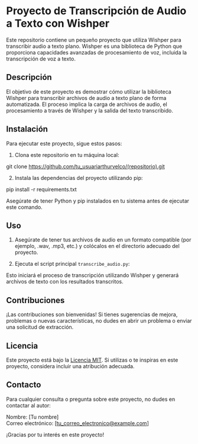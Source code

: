 # Proyecto de Transcripción de Audio a Texto con Wishper

Este repositorio contiene un pequeño proyecto que utiliza Wishper para transcribir audio a texto plano. Wishper es una biblioteca de Python que proporciona capacidades avanzadas de procesamiento de voz, incluida la transcripción de voz a texto.

## Descripción

El objetivo de este proyecto es demostrar cómo utilizar la biblioteca Wishper para transcribir archivos de audio a texto plano de forma automatizada. El proceso implica la carga de archivos de audio, el procesamiento a través de Wishper y la salida del texto transcribido.

## Instalación

Para ejecutar este proyecto, sigue estos pasos:

1. Clona este repositorio en tu máquina local:

git clone https://github.com/tu_usuariarthurvelco/(repositorio).git


2. Instala las dependencias del proyecto utilizando pip:

pip install -r requirements.txt


Asegúrate de tener Python y pip instalados en tu sistema antes de ejecutar este comando.

## Uso

1. Asegúrate de tener tus archivos de audio en un formato compatible (por ejemplo, .wav, .mp3, etc.) y colócalos en el directorio adecuado del proyecto.

2. Ejecuta el script principal `transcribe_audio.py`:


Esto iniciará el proceso de transcripción utilizando Wishper y generará archivos de texto con los resultados transcritos.

## Contribuciones

¡Las contribuciones son bienvenidas! Si tienes sugerencias de mejora, problemas o nuevas características, no dudes en abrir un problema o enviar una solicitud de extracción.

## Licencia

Este proyecto está bajo la [Licencia MIT](LICENSE.txt). Si utilizas o te inspiras en este proyecto, considera incluir una atribución adecuada.

## Contacto

Para cualquier consulta o pregunta sobre este proyecto, no dudes en contactar al autor:

Nombre: [Tu nombre]  
Correo electrónico: [tu_correo_electronico@example.com]

¡Gracias por tu interés en este proyecto!
